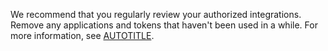 We recommend that you regularly review your authorized integrations. Remove any applications and tokens that haven't been used in a while. For more information, see [AUTOTITLE](/apps/oauth-apps/using-oauth-apps/reviewing-your-authorized-applications-oauth).
